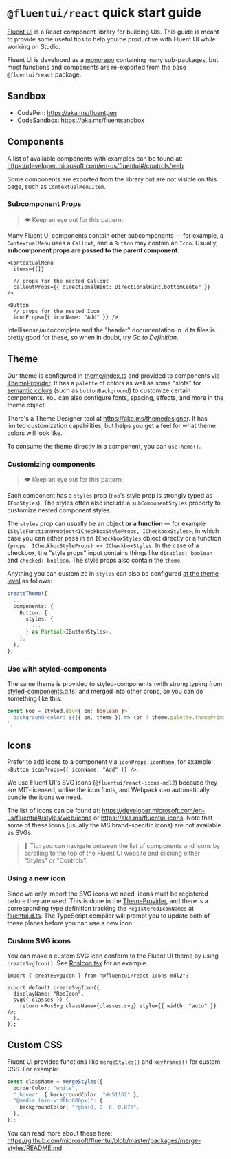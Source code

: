 # `@fluentui/react` quick start guide

[Fluent UI](https://developer.microsoft.com/en-us/fluentui) is a React component library for building UIs. This guide is meant to provide some useful tips to help you be productive with Fluent UI while working on Studio.

Fluent UI is developed as a [monorepo](https://github.com/microsoft/fluentui) containing many sub-packages, but most functions and components are re-exported from the base `@fluentui/react` package.

## Sandbox

- CodePen: https://aka.ms/fluentpen
- CodeSandbox: https://aka.ms/fluentsandbox

## Components

A list of available components with examples can be found at: https://developer.microsoft.com/en-us/fluentui#/controls/web

Some components are exported from the library but are not visible on this page, such as `ContextualMenuItem`.

### Subcomponent Props

> 👁 Keep an eye out for this pattern:

Many Fluent UI components contain other subcomponents — for example, a `ContextualMenu` uses a `Callout`, and a `Button` may contain an `Icon`. Usually, **subcomponent props are passed to the parent component**:

```tsx
<ContextualMenu
  items={[]}

  // props for the nested Callout
  calloutProps={{ directionalHint: DirectionalHint.bottomCenter }}
/>

<Button
  // props for the nested Icon
  iconProps={{ iconName: "Add" }} />
```

Intellisense/autocomplete and the "header" documentation in .d.ts files is pretty good for these, so when in doubt, try _Go to Definition_.

## Theme

Our theme is configured in [theme/index.ts](../app/theme/index.ts) and provided to components via [ThemeProvider](../app/theme/ThemeProvider.tsx). It has a `palette` of colors as well as some "slots" for [semantic colors](https://docs.microsoft.com/en-us/javascript/api/theme/isemanticcolors?view=office-ui-fabric-react-latest) (such as `buttonBackground`) to customize certain components. You can also configure fonts, spacing, effects, and more in the theme object.

There's a Theme Designer tool at https://aka.ms/themedesigner. It has limited customization capabilities, but helps you get a feel for what theme colors will look like.

To consume the theme directly in a component, you can `useTheme()`.

### Customizing components

> 👁 Keep an eye out for this pattern:

Each component has a `styles` prop (`Foo`'s style prop is strongly typed as `IFooStyles`). The styles often also include a `subComponentStyles` property to customize nested component styles.

The `styles` prop can usually be an object **or a function** — for example `IStyleFunctionOrObject<ICheckboxStyleProps, ICheckboxStyles>`, in which case you can either pass in an `ICheckboxStyles` object directly or a function `(props: ICheckboxStyleProps) => ICheckboxStyles`. In the case of a checkbox, the "style props" input contains things like `disabled: boolean` and `checked: boolean`. The style props also contain the `theme`.

Anything you can customize in `styles` can also be configured [at the theme level](https://docs.microsoft.com/en-us/javascript/api/theme/componentstyles?view=office-ui-fabric-react-latest) as follows:

```ts
createTheme({
  ...
  components: {
    Button: {
      styles: {
        ...
      } as Partial<IButtonStyles>,
    },
  },
})
```

### Use with styled-components

The same theme is provided to styled-components (with strong typing from [styled-components.d.ts](../typings/styled-components.d.ts)) and merged into other props, so you can do something like this:

```ts
const Foo = styled.div<{ on: boolean }>`
  background-color: ${({ on, theme }) => (on ? theme.palette.themePrimary : "transparent")};
`;
```

## Icons

Prefer to add icons to a component via `iconProps.iconName`, for example: `<Button iconProps={{ iconName: "Add" }} />`.

We use Fluent UI's SVG icons (`@fluentui/react-icons-mdl2`) because they are MIT-licensed, unlike the icon fonts, and Webpack can automatically bundle the icons we need.

The list of icons can be found at: https://developer.microsoft.com/en-us/fluentui#/styles/web/icons or https://aka.ms/fluentui-icons. Note that some of these icons (usually the MS brand-specific icons) are not available as SVGs.

> 📝 Tip: you can navigate between the list of components and icons by scrolling to the top of the Fluent UI website and clicking either "Styles" or "Controls".

### Using a new icon

Since we only import the SVG icons we need, icons must be registered before they are used. This is done in the [ThemeProvider](../app/theme/ThemeProvider.tsx), and there is a corresponding type definition tracking the `RegisteredIconNames` at [fluentui.d.ts](../typings/fluentui.d.ts). The TypeScript compiler will prompt you to update both of these places before you can use a new icon.

### Custom SVG icons

You can make a custom SVG icon conform to the Fluent UI theme by using `createSvgIcon()`. See [RosIcon.tsx](../app/components/RosIcon.tsx) for an example.

```tsx
import { createSvgIcon } from "@fluentui/react-icons-mdl2";

export default createSvgIcon({
  displayName: "RosIcon",
  svg({ classes }) {
    return <RosSvg className={classes.svg} style={{ width: "auto" }} />;
  },
});
```

## Custom CSS

Fluent UI provides functions like `mergeStyles()` and `keyframes()` for custom CSS. For example:

```ts
const className = mergeStyles({
  borderColor: "white",
  ":hover": { backgroundColor: "#c51162" },
  "@media (min-width:600px)": {
    backgroundColor: "rgba(0, 0, 0, 0.87)",
  },
});
```

You can read more about these here: https://github.com/microsoft/fluentui/blob/master/packages/merge-styles/README.md
